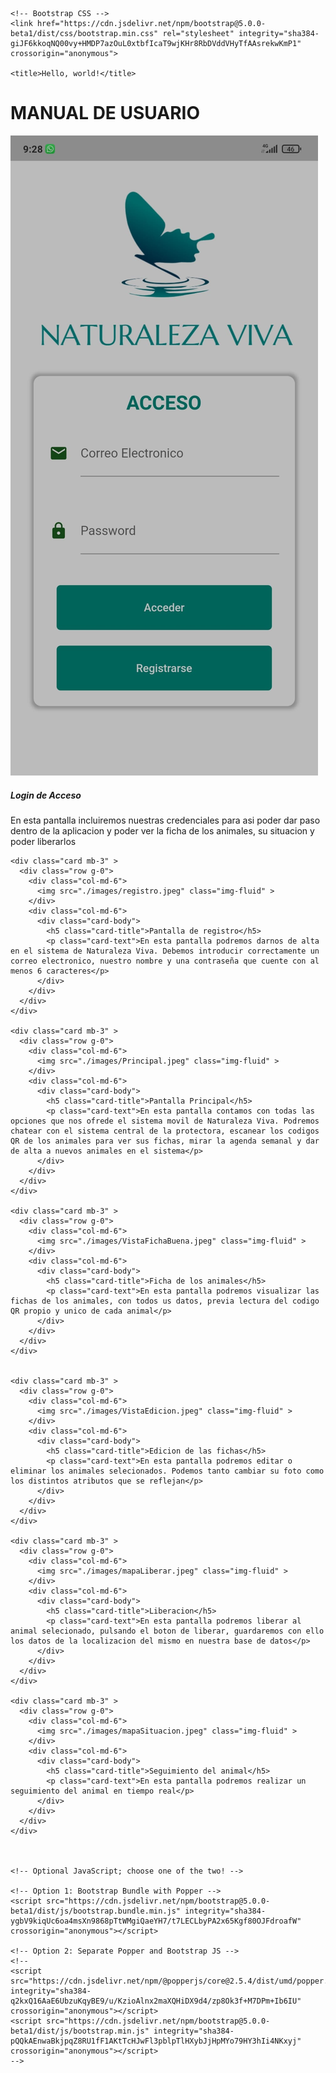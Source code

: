 
<html lang="en">
  <head>
    <!-- Required meta tags -->
    <meta charset="utf-8">
    <meta name="viewport" content="width=device-width, initial-scale=1">

    <!-- Bootstrap CSS -->
    <link href="https://cdn.jsdelivr.net/npm/bootstrap@5.0.0-beta1/dist/css/bootstrap.min.css" rel="stylesheet" integrity="sha384-giJF6kkoqNQ00vy+HMDP7azOuL0xtbfIcaT9wjKHr8RbDVddVHyTfAAsrekwKmP1" crossorigin="anonymous">

    <title>Hello, world!</title>
  </head>
  <body>
    <h1>MANUAL DE USUARIO</h1>
    <!--style="max-width: 540px;"-->
    <div class="card mb-3" >
      <div class="row g-0">
        <div class="col-md-6">
          <img src="./images/Acceso.jpeg" class="img-fluid" >
        </div>
        <div class="col-md-6">
          <div class="card-body">
            <h5 class="card-title">Login de Acceso</h5>
            <p class="card-text">En esta pantalla incluiremos nuestras credenciales para asi poder dar paso dentro de la aplicacion y poder ver la ficha de los animales, su situacion y poder liberarlos</p>
          </div>
        </div>
      </div>
    </div>


    <div class="card mb-3" >
      <div class="row g-0">
        <div class="col-md-6">
          <img src="./images/registro.jpeg" class="img-fluid" >
        </div>
        <div class="col-md-6">
          <div class="card-body">
            <h5 class="card-title">Pantalla de registro</h5>
            <p class="card-text">En esta pantalla podremos darnos de alta en el sistema de Naturaleza Viva. Debemos introducir correctamente un correo electronico, nuestro nombre y una contraseña que cuente con al menos 6 caracteres</p>
          </div>
        </div>
      </div>
    </div>

    <div class="card mb-3" >
      <div class="row g-0">
        <div class="col-md-6">
          <img src="./images/Principal.jpeg" class="img-fluid" >
        </div>
        <div class="col-md-6">
          <div class="card-body">
            <h5 class="card-title">Pantalla Principal</h5>
            <p class="card-text">En esta pantalla contamos con todas las opciones que nos ofrede el sistema movil de Naturaleza Viva. Podremos chatear con el sistema central de la protectora, escanear los codigos QR de los animales para ver sus fichas, mirar la agenda semanal y dar de alta a nuevos animales en el sistema</p>
          </div>
        </div>
      </div>
    </div>

    <div class="card mb-3" >
      <div class="row g-0">
        <div class="col-md-6">
          <img src="./images/VistaFichaBuena.jpeg" class="img-fluid" >
        </div>
        <div class="col-md-6">
          <div class="card-body">
            <h5 class="card-title">Ficha de los animales</h5>
            <p class="card-text">En esta pantalla podremos visualizar las fichas de los animales, con todos us datos, previa lectura del codigo QR propio y unico de cada animal</p>
          </div>
        </div>
      </div>
    </div>


    <div class="card mb-3" >
      <div class="row g-0">
        <div class="col-md-6">
          <img src="./images/VistaEdicion.jpeg" class="img-fluid" >
        </div>
        <div class="col-md-6">
          <div class="card-body">
            <h5 class="card-title">Edicion de las fichas</h5>
            <p class="card-text">En esta pantalla podremos editar o eliminar los animales selecionados. Podemos tanto cambiar su foto como los distintos atributos que se reflejan</p>
          </div>
        </div>
      </div>
    </div>

    <div class="card mb-3" >
      <div class="row g-0">
        <div class="col-md-6">
          <img src="./images/mapaLiberar.jpeg" class="img-fluid" >
        </div>
        <div class="col-md-6">
          <div class="card-body">
            <h5 class="card-title">Liberacion</h5>
            <p class="card-text">En esta pantalla podremos liberar al animal selecionado, pulsando el boton de liberar, guardaremos con ello los datos de la localizacion del mismo en nuestra base de datos</p>
          </div>
        </div>
      </div>
    </div>

    <div class="card mb-3" >
      <div class="row g-0">
        <div class="col-md-6">
          <img src="./images/mapaSituacion.jpeg" class="img-fluid" >
        </div>
        <div class="col-md-6">
          <div class="card-body">
            <h5 class="card-title">Seguimiento del animal</h5>
            <p class="card-text">En esta pantalla podremos realizar un seguimiento del animal en tiempo real</p>
          </div>
        </div>
      </div>
    </div>



    <!-- Optional JavaScript; choose one of the two! -->

    <!-- Option 1: Bootstrap Bundle with Popper -->
    <script src="https://cdn.jsdelivr.net/npm/bootstrap@5.0.0-beta1/dist/js/bootstrap.bundle.min.js" integrity="sha384-ygbV9kiqUc6oa4msXn9868pTtWMgiQaeYH7/t7LECLbyPA2x65Kgf80OJFdroafW" crossorigin="anonymous"></script>

    <!-- Option 2: Separate Popper and Bootstrap JS -->
    <!--
    <script src="https://cdn.jsdelivr.net/npm/@popperjs/core@2.5.4/dist/umd/popper.min.js" integrity="sha384-q2kxQ16AaE6UbzuKqyBE9/u/KzioAlnx2maXQHiDX9d4/zp8Ok3f+M7DPm+Ib6IU" crossorigin="anonymous"></script>
    <script src="https://cdn.jsdelivr.net/npm/bootstrap@5.0.0-beta1/dist/js/bootstrap.min.js" integrity="sha384-pQQkAEnwaBkjpqZ8RU1fF1AKtTcHJwFl3pblpTlHXybJjHpMYo79HY3hIi4NKxyj" crossorigin="anonymous"></script>
    -->
    
    
  </body>
</html>
